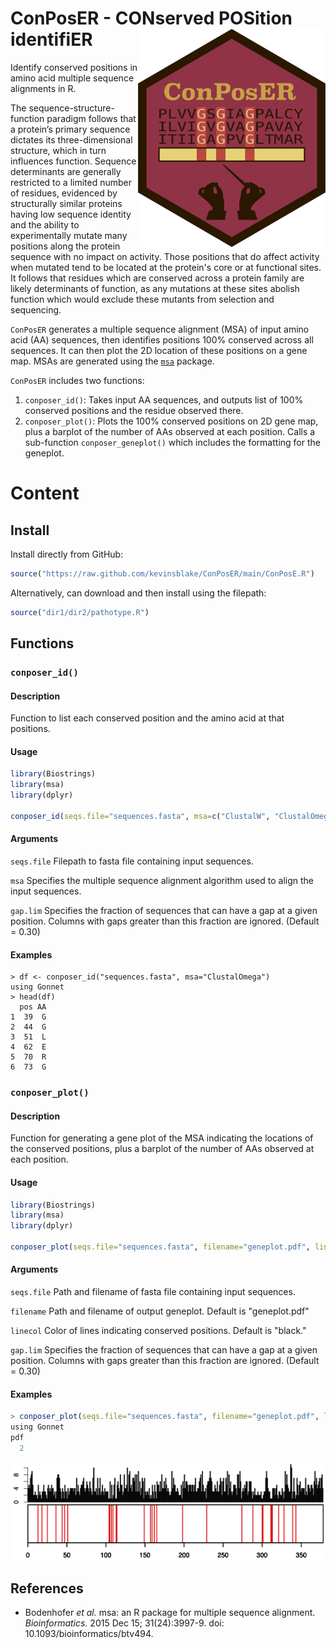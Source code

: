 # ConPosER - CONserved POSition identifiER  <img align="right" src="https://github.com/kevinsblake/ConPosER/blob/main/photos/hex/hex.png" width=300>
Identify conserved positions in amino acid multiple sequence alignments in R.

The sequence-structure-function paradigm follows that a protein’s primary sequence dictates its three-dimensional structure, which in turn influences function. Sequence determinants are generally restricted to a limited number of residues, evidenced by structurally similar proteins having low sequence identity and the ability to experimentally mutate many positions along the protein sequence with no impact on activity. Those positions that do affect activity when mutated tend to be located at the protein's core or at functional sites. It follows that residues which are conserved across a protein family are likely determinants of function, as any mutations at these sites abolish function which would exclude these mutants from selection and sequencing.

`ConPosER` generates a multiple sequence alignment (MSA) of input amino acid (AA) sequences, then identifies positions 100% conserved across all sequences. It can then plot the 2D location of these positions on a gene map. MSAs are generated using the [`msa`](https://bioconductor.org/packages/release/bioc/html/msa.html) package. 

`ConPosER` includes two functions:
1. `conposer_id()`: Takes input AA sequences, and outputs list of 100% conserved positions and the residue observed there.
2. `conposer_plot()`: Plots the 100% conserved positions on 2D gene map, plus a barplot of the number of AAs observed at each position. Calls a sub-function `conposer_geneplot()` which includes the formatting for the geneplot.

# Content

## Install

Install directly from GitHub:
```r
source("https://raw.github.com/kevinsblake/ConPosER/main/ConPosE.R")
```

Alternatively, can download and then install using the filepath:
```r
source("dir1/dir2/pathotype.R")
```

## Functions

### `conposer_id()`

#### Description

Function to list each conserved position and the amino acid at that positions.

#### Usage

```r
library(Biostrings)
library(msa)
library(dplyr)

conposer_id(seqs.file="sequences.fasta", msa=c("ClustalW", "ClustalOmega", "Muscle"), gap.lim=0.30)
```

#### Arguments

`seqs.file`	Filepath to fasta file containing input sequences.

`msa`		Specifies the multiple sequence alignment algorithm used to align the input sequences.

`gap.lim`	Specifies the fraction of sequences that can have a gap at a given position. Columns with gaps greater than this fraction are ignored. (Default = 0.30) 	

#### Examples

```
> df <- conposer_id("sequences.fasta", msa="ClustalOmega")
using Gonnet
> head(df)
  pos AA
1  39  G
2  44  G
3  51  L
4  62  E
5  70  R
6  73  G
```

### `conposer_plot()`

#### Description

Function for generating a gene plot of the MSA indicating the locations of the conserved positions, plus a barplot of the number of AAs observed at each position.

#### Usage

```r
library(Biostrings)
library(msa)
library(dplyr)

conposer_plot(seqs.file="sequences.fasta", filename="geneplot.pdf", linecol="black", gap.lim=0.30)
```

#### Arguments

`seqs.file`	Path and filename of fasta file containing input sequences.

`filename`	Path and filename of output geneplot. Default is "geneplot.pdf"

`linecol`	Color of lines indicating conserved positions. Default is "black."

`gap.lim`	Specifies the fraction of sequences that can have a gap at a given position. Columns with gaps greater than this fraction are ignored. (Default = 0.30) 

#### Examples

```r
> conposer_plot(seqs.file="sequences.fasta", filename="geneplot.pdf", linecol="red")
using Gonnet
pdf 
  2
```

![Ex1](https://github.com/kevinsblake/ConPosER/blob/main/photos/examples/example_01.png)

## References

- Bodenhofer _et al._ msa: an R package for multiple sequence alignment. _Bioinformatics._ 2015 Dec 15; 31(24):3997-9. doi: 10.1093/bioinformatics/btv494.

